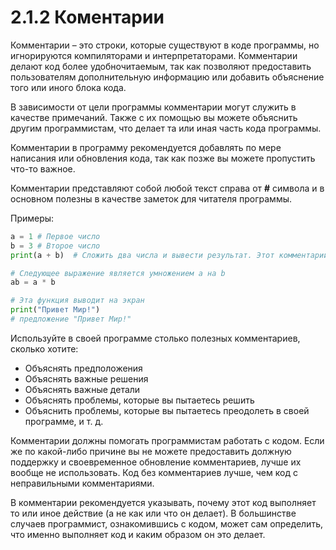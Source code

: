 # 2.1.2 Коментарии

Комментарии – это строки, которые существуют в коде программы, но игнорируются компиляторами и интерпретаторами. Комментарии делают код более удобночитаемым, так как позволяют предоставить пользователям дополнительную информацию или добавить объяснение того или иного блока кода.

В зависимости от цели программы комментарии могут служить в качестве примечаний. Также с их помощью вы можете объяснить другим программистам, что делает та или иная часть кода программы.

Комментарии в программу рекомендуется добавлять по мере написания или обновления кода, так как позже вы можете пропустить что-то важное.

Комментарии представляют собой любой текст справа от **\#** символа и в основном полезны в качестве заметок для читателя программы.

Примеры:

```python
a = 1 # Первое число
b = 3 # Второе число
print(a + b)  # Сложить два числа и вывести результат. Этот комментарий не появится в консоли вывода.
```

```python
# Следующее выражение является умножением a на b
ab = a * b
```

```python
# Эта функция выводит на экран
print("Привет Мир!")
# предложение "Привет Мир!"
```

Используйте в своей программе столько полезных комментариев, сколько хотите:

* Объяснять предположения
* Объяснять важные решения
* Объяснять важные детали
* Объяснять проблемы, которые вы пытаетесь решить
* Объяснить проблемы, которые вы пытаетесь преодолеть в своей программе, и т. д.

Комментарии должны помогать программистам работать с кодом. Если же по какой-либо причине вы не можете предоставить должную поддержку и своевременное обновление комментариев, лучше их вообще не использовать. Код без комментариев лучше, чем код с неправильными комментариями.

В комментарии рекомендуется указывать, почему этот код выполняет то или иное действие \(а не как или что он делает\). В большинстве случаев программист, ознакомившись с кодом, может сам определить, что именно выполняет код и каким образом он это делает.

